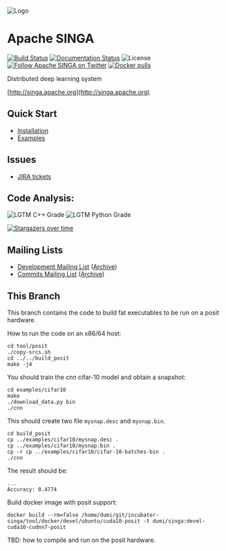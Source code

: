 <!--
    Licensed to the Apache Software Foundation (ASF) under one
    or more contributor license agreements.  See the NOTICE file
    distributed with < this work for additional information
    regarding copyright ownership.  The ASF licenses this file
    to you under the Apache License, Version 2.0 (the
    "License"); you may not use this file except in compliance
    with the License.  You may obtain a copy of the License at

      http://www.apache.org/licenses/LICENSE-2.0

    Unless required by applicable law or agreed to in writing,
    software distributed under the License is distributed on an
    "AS IS" BASIS, WITHOUT WARRANTIES OR CONDITIONS OF ANY
    KIND, either express or implied.  See the License for the
    specific language governing permissions and limitations
    under the License.
-->

![Logo](doc/_static/singa.png)

# Apache SINGA

[![Build Status](https://travis-ci.org/apache/singa.png)](https://travis-ci.org/apache/singa)
[![Documentation Status](https://readthedocs.org/projects/apache-singa/badge/?version=latest)](https://apache-singa.readthedocs.io/en/latest/?badge=latest)
![License](http://img.shields.io/:license-Apache%202.0-blue.svg)
[![Follow Apache SINGA on Twitter](https://img.shields.io/twitter/follow/apachesinga.svg?style=social&label=Follow)](https://twitter.com/ApacheSinga)
[![Docker pulls](https://img.shields.io/docker/pulls/apache/singa.svg)](https://hub.docker.com/r/apache/singa/)

Distributed deep learning system

[http://singa.apache.org](http://singa.apache.org)

## Quick Start

* [Installation](doc/en/docs/installation.md)
* [Examples](examples)

## Issues

* [JIRA tickets](https://issues.apache.org/jira/browse/SINGA)

## Code Analysis:

![LGTM C++ Grade](https://img.shields.io/lgtm/grade/cpp/github/apache/incubator-singa)
![LGTM Python Grade](https://img.shields.io/lgtm/grade/python/github/apache/incubator-singa)

[![Stargazers over time](https://starchart.cc/apache/singa.svg)](https://starchart.cc/apache/singa)

## Mailing Lists

* [Development Mailing List](mailto:dev-subscribe@singa.apache.org) ([Archive](http://mail-archives.apache.org/mod_mbox/singa-dev/))
* [Commits Mailing List](mailto:commits-subscribe@singa.apache.org) ([Archive](http://mail-archives.apache.org/mod_mbox/singa-commits/))

## This Branch

This branch contains the code to build fat executables to be run on a posit hardware.

How to run the code on an x86/64 host:

```
cd tool/posit
./copy-srcs.sh
cd ../../build_posit
make -j4
```

You should train the cnn cifar-10 model and obtain a snapshot:

```
cd examples/cifar10
make
./download_data.py bin
./cnn
```

This should create two file ``mysnap.desc`` and ``mysnap.bin``.

```
cd build_posit
cp ../examples/cifar10/mysnap.desc .
cp ../examples/cifar10/mysnap.bin .
cp -r cp ../examples/cifar10/cifar-10-batches-bin .
./cnn
```

The result should be:

```
...
Accuracy: 0.4774
```

Build docker image with posit support:

```
docker build --rm=false /home/dumi/git/incubator-singa/tool/docker/devel/ubuntu/cuda10-posit -t dumi/singa:devel-cuda10-cudnn7-posit
```

TBD: how to compile and run on the posit hardware.

